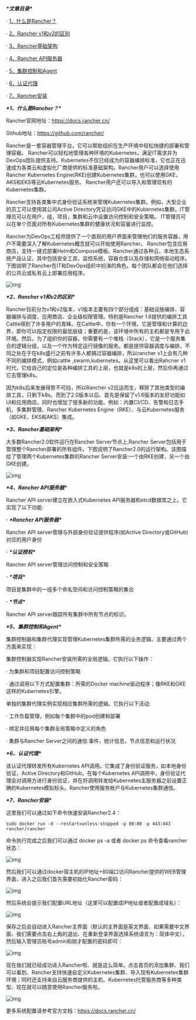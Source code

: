***\*文章目录\**** 

· [1、什么是Rancher？](#1Rancher)

· [2、Rancher v1和v2的区别](#2Rancher_v1v2)

· [3、Rancher基础架构](#3Rancher)

· [4、Rancher API服务器](#4Rancher_API)

· [5、集群控制和Agent](#5Agent)

· [6、认证代理](#6)

· [7、Rancher安装](#7Rancher)

***\*1、什么是Rancher？\****

Rancher官网地址：https://docs.rancher.cn/

Github地址：https://github.com/rancher/

Rancher是一套容器管理平台，它可以帮助组织在生产环境中轻松快捷的部署和管理容器。 Rancher可以轻松地管理各种环境的Kubernetes，满足IT需求并为DevOps团队提供支持。Kubernetes不仅已经成为的容器编排标准，它也正在迅速成为各类云和虚拟化厂商提供的标准基础架构。Rancher用户可以选择使用Rancher Kubernetes Engine(RKE)创建Kubernetes集群，也可以使用GKE，AKS和EKS等云Kubernetes服务。 Rancher用户还可以导入和管理现有的Kubernetes集群。

Rancher支持各类集中式身份验证系统来管理Kubernetes集群。例如，大型企业的员工可以使用其公司Active Directory凭证访问GKE中的Kubernetes集群。IT管理员可以在用户，组，项目，集群和云中设置访问控制和安全策略。 IT管理员可以在单个页面对所有Kubernetes集群的健康状况和容量进行监控。

Rancher为DevOps工程师提供了一个直观的用户界面来管理他们的服务容器，用户不需要深入了解Kubernetes概念就可以开始使用Rancher。 Rancher包含应用商店，支持一键式部署Helm和Compose模板。Rancher通过各种云、本地生态系统产品认证，其中包括安全工具，监控系统，容器仓库以及存储和网络驱动程序。下图说明了Rancher在IT和DevOps组织中扮演的角色。每个团队都会在他们选择的公共云或私有云上部署应用程序。

![img](../Image/wps1-166538485193660.jpg) 

***\*2、Rancher v1和v2的区别\****

Rancher目前分为v1和v2版本，v1版本主要有四个部分组成：基础设施编排、容器编排与调度、应用商店、企业级权限管理。特别是Rancher 1.6提供的编排工具Cattle得到了许多用户的青睐。在Cattle中，你有一个环境，它是管理和计算的边界，即你可以指定权限的最低层级；重要的是，该环境中所有的主机都是专用于此环境。然后，为了组织你的容器，你需要有一个堆栈（Stack），它是一个服务集合的逻辑分组，以及一个作为特定运行镜像的服务。都是提供容器调度与编排，不同之处在于在k8s盛行之前有许多人都搞过容器编排，所以rancher v1上会有几种不同的编排模式，例如cattle ,swarm,kubernetes。从这里可以看出Rahcner v1时代，它给自己的定位是各种编排工具的上层，也就是k8s的上层，然后你再通过它去管理k8s。

因为k8s后来发展得势不可挡，所以Rancher v2应运而生，移除了其他类型的编排工具，只剩下k8s。而到了2.0版本以后、首先是保留了v1.6版本的友好功能如UI和应用商店。同时也增加了很多新的功能、例如：内置CI/CD、告警和日志手机、多集群管理、Rancher Kubernetes Engine（RKE）、与云Kubernetes服务（如GKE、EKS和AKS）集成。

***\*3、Rancher基础架构\****

大多数Rancher2.0软件运行在Rancher Server节点上,Rancher Server包括用于管理整个Rancher部署的所有组件。下图说明了Rancher2.0的运行架构。该图描绘了管理两个Kubernetes集群的Rancher Server安装:一个由RKE创建，另一个由GKE创建。

![img](../Image/wps2-166538485193861.jpg) 

***\*4、Rancher API服务器\****

Rancher API server建立在嵌入式Kubernetes API服务器和etcd数据库之上。它实现了以下功能:

**·** ***\*Rancher API服务器\****

Rancher API server管理与外部身份验证提供程序(如Active Directory或GitHub)对应的用户身份

**·** ***\*认证授权\****

Rancher API server管理访问控制和安全策略

**·** ***\*项目\****

项目是集群中的一组多个命名空间和访问控制策略的集合

**·** ***\*节点\****

Rancher API server跟踪所有集群中所有节点的标识。

***\*5、集群控制和Agent\****

集群控制器和集群代理实现管理Kubernetes集群所需的业务逻辑、主要通过两个方面来实现：

集群控制器实现Rancher安装所需的全局逻辑。它执行以下操作：

· 为集群和项目配置访问控制策略

· 通过调用以下方式配置集群：所需的Docker machine驱动程序；像RKE和GKE这样的Kubernetes引擎。

单独的集群代理实例实现相应集群所需的逻辑。它执行以下活动:

· 工作负载管理，例如每个集群中的pod创建和部署

· 绑定并应用每个集群全局策略中定义的角色

· 集群与Rancher Server之间的通信:事件，统计信息，节点信息和运行状况

***\*6、认证代理\****

该认证代理转发所有Kubernetes API调用。它集成了身份验证服务，如本地身份验证，Active Directory和GitHub。在每个Kubernetes API调用中，身份验证代理会对调用方进行身份验证，并在将调用转发给Kubernetes主服务器之前设置正确的Kubernetes模拟标头。Rancher使用服务帐户与Kubernetes集群通信。

***\*7、Rancher安装\****

这里我们可以通过如下命令快速安装Rancher2.4：

```shell
sudo docker run -d --restart=unless-stopped -p 80:80 -p 443:443 rancher/rancher

```



命令执行完成之后我们可以通过 docker ps -a 或者 docker ps 命令查看rancher状态：

![img](../Image/wps3-166538485193962.jpg) 

然后我们可以通过docker宿主机的IP地址+80端口访问Rancher提供的WEB管理界面，进入之后我们首先需要初始化Rancher密码：

![img](../Image/wps4-166538485193963.jpg) 

然后系统会提示我们配置URL地址（这里可以配置成IP地址或者配置成域名）：

![img](../Image/wps5-166538485193964.jpg) 

保存之后会自动进入Rancher主界面（默认的主界面是英文界面、如果需要中文界面、我们需要点击右上角的退出、在重新登录界面选择系统语言为：简体中文），然后输入管理员账号admin和刚才配置的密码即可：

![img](../Image/wps6-166538485193965.jpg) 

现在我们就已经成功进入Rancher啦、就是这么简单。点击首页的添加集群、我们可以看到、Rancher支持快速自定义Kubernetes集群、导入现有Kubernetes集群环境；同时还支持来自云服务商提供的主机、Kubernetes托管服务商等多种类型、现在就可以随意使用Rancher服务啦。

![img](../Image/wps7-166538485194066.jpg) 

更多系统配置请参考官方文档：https://docs.rancher.cn/

 